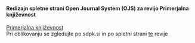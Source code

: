 #### Redizajn spletne strani Open Journal System (OJS) za revijo Primerjalna književnost

[Primerjalna književnost](https://ojs.zrc-sazu.si/primerjalna_knjizevnost/index)   
Pri oblikovanju se zgledujte po sdpk.si in po spletni strani [te](http://sdpk.si/revijaPKn.xml. ) revije
